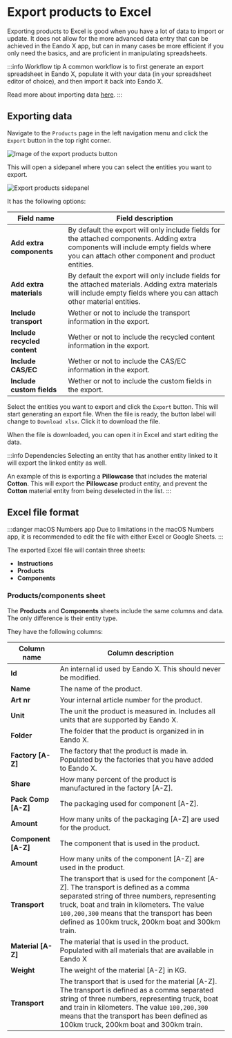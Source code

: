 # Export products to Excel

Exporting products to Excel is good when you have a lot of data to import or update. It does not allow for the more advanced data entry that can be achieved in the Eando X app, but can in many cases be more efficient if you only need the basics, and are proficient in manipulating spreadsheets.

:::info Workflow tip
A common workflow is to first generate an export spreadsheet in Eando X, populate it with your data (in your spreadsheet editor of choice), and then import it back into Eando X.

Read more about importing data [here](/documentation/product/product-excel-import).
:::

## Exporting data

Navigate to the `Products` page in the left navigation menu and click the `Export` button in the top right corner.

![Image of the export products button](/images/product/export-button.jpg)

This will open a sidepanel where you can select the entities you want to export.

![Export products sidepanel](/images/product/export-modal.jpg)

It has the following options:

| Field name                   | Field description                                                                                                                                                                        |
| ---------------------------- | ---------------------------------------------------------------------------------------------------------------------------------------------------------------------------------------- |
| **Add extra components**     | By default the export will only include fields for the attached components. Adding extra components will include empty fields where you can attach other component and product entities. |
| **Add extra materials**      | By default the export will only include fields for the attached materials. Adding extra materials will include empty fields where you can attach other material entities.                |
| **Include transport**        | Wether or not to include the transport information in the export.                                                                                                                        |
| **Include recycled content** | Wether or not to include the recycled content information in the export.                                                                                                                 |
| **Include CAS/EC**           | Wether or not to include the CAS/EC information in the export.|
| **Include custom fields**    | Wether or not to include the custom fields in the export.                                                                                                                                |

Select the entities you want to export and click the `Export` button. This will start generating an export file. When the file is ready, the button label will change to `Download xlsx`. Click it to download the file.

When the file is downloaded, you can open it in Excel and start editing the data.

:::info Dependencies
Selecting an entity that has another entity linked to it will export the linked entity as well.

An example of this is exporting a **Pillowcase** that includes the material **Cotton**. This will export the **Pillowcase** product entity, and prevent the **Cotton** material entity from being deselected in the list.
:::

## Excel file format

:::danger macOS Numbers app
Due to limitations in the macOS Numbers app, it is recommended to edit the file with either Excel or Google Sheets.
:::

The exported Excel file will contain three sheets:

- **Instructions**
- **Products**
- **Components**

### Products/components sheet

The **Products** and **Components** sheets include the same columns and data. The only difference is their entity type.

They have the following columns:

| Column name         | Column description                                                                                                                                                                                                                                                                         |
| ------------------- | ------------------------------------------------------------------------------------------------------------------------------------------------------------------------------------------------------------------------------------------------------------------------------------------ |
| **Id**              | An internal id used by Eando X. This should never be modified.                                                                                                                                                                                                                             |
| **Name**            | The name of the product.                                                                                                                                                                                                                                                                   |
| **Art nr**          | Your internal article number for the product.                                                                                                                                                                                                                                              |
| **Unit**            | The unit the product is measured in. Includes all units that are supported by Eando X.                                                                                                                                                                                                     |
| **Folder**          | The folder that the product is organized in in Eando X.                                                                                                                                                                                                                                    |
| **Factory [A-Z]**   | The factory that the product is made in. Populated by the factories that you have added to Eando X.                                                                                                                                                                                        |
| **Share**           | How many percent of the product is manufactured in the factory [A-Z].                                                                                                                                                                                                                      |
| **Pack Comp [A-Z]** | The packaging used for component [A-Z].                                                                                                                                                                                                                                                    |
| **Amount**          | How many units of the packaging [A-Z] are used for the product.                                                                                                                                                                                                                            |
| **Component [A-Z]** | The component that is used in the product.                                                                                                                                                                                                                                                 |
| **Amount**          | How many units of the component [A-Z] are used in the product.                                                                                                                                                                                                                             |
| **Transport**       | The transport that is used for the component [A-Z]. The transport is defined as a comma separated string of three numbers, representing truck, boat and train in kilometers. The value `100,200,300` means that the transport has been defined as 100km truck, 200km boat and 300km train. |
| **Material [A-Z]**  | The material that is used in the product. Populated with all materials that are available in Eando X                                                                                                                                                                                       |
| **Weight**          | The weight of the material [A-Z] in KG.                                                                                                                                                                                                                                                    |
| **Transport**       | The transport that is used for the material [A-Z]. The transport is defined as a comma separated string of three numbers, representing truck, boat and train in kilometers. The value `100,200,300` means that the transport has been defined as 100km truck, 200km boat and 300km train.  |
